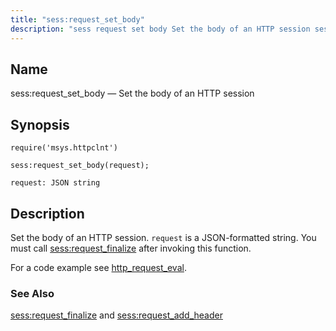 ```yaml
---
title: "sess:request_set_body"
description: "sess request set body Set the body of an HTTP session sess request set body request Set the body of an HTTP session request is a JSON formatted string You must call sess request finalize after invoking this function For a code example see http request eval sess request finalize..."
---
```


<a name="lua.ref.sess_request_set_body"></a> 
## Name

sess:request_set_body — Set the body of an HTTP session

<a name="idp15278160"></a> 
## Synopsis

`require('msys.httpclnt')`

`sess:request_set_body(request);`

`request: JSON string`<a name="idp15281872"></a> 
## Description

Set the body of an HTTP session. `request` is a JSON-formatted string. You must call [sess:request_finalize](/momentum/4/lua/ref-sess-request-finalize) after invoking this function.

For a code example see [http_request_eval](/momentum/3/3-push/push-http-request-eval).

<a name="idp15285872"></a> 
### See Also

[sess:request_finalize](/momentum/4/lua/ref-sess-request-finalize) and [sess:request_add_header](/momentum/4/lua/ref-sess-request-add-header)